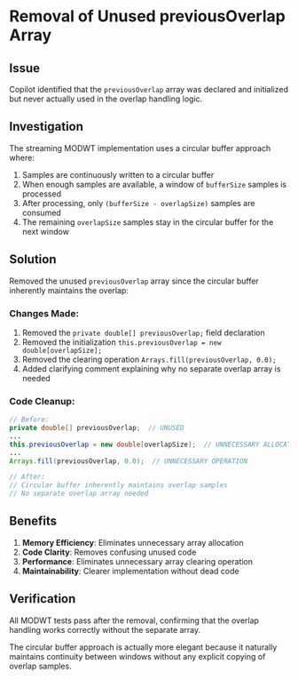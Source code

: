 # Removal of Unused previousOverlap Array

## Issue
Copilot identified that the `previousOverlap` array was declared and initialized but never actually used in the overlap handling logic.

## Investigation
The streaming MODWT implementation uses a circular buffer approach where:
1. Samples are continuously written to a circular buffer
2. When enough samples are available, a window of `bufferSize` samples is processed
3. After processing, only `(bufferSize - overlapSize)` samples are consumed
4. The remaining `overlapSize` samples stay in the circular buffer for the next window

## Solution
Removed the unused `previousOverlap` array since the circular buffer inherently maintains the overlap:

### Changes Made:
1. Removed the `private double[] previousOverlap;` field declaration
2. Removed the initialization `this.previousOverlap = new double[overlapSize];`
3. Removed the clearing operation `Arrays.fill(previousOverlap, 0.0);`
4. Added clarifying comment explaining why no separate overlap array is needed

### Code Cleanup:
```java
// Before:
private double[] previousOverlap;  // UNUSED
...
this.previousOverlap = new double[overlapSize];  // UNNECESSARY ALLOCATION
...
Arrays.fill(previousOverlap, 0.0);  // UNNECESSARY OPERATION

// After:
// Circular buffer inherently maintains overlap samples
// No separate overlap array needed
```

## Benefits
1. **Memory Efficiency**: Eliminates unnecessary array allocation
2. **Code Clarity**: Removes confusing unused code
3. **Performance**: Eliminates unnecessary array clearing operation
4. **Maintainability**: Clearer implementation without dead code

## Verification
All MODWT tests pass after the removal, confirming that the overlap handling works correctly without the separate array.

The circular buffer approach is actually more elegant because it naturally maintains continuity between windows without any explicit copying of overlap samples.